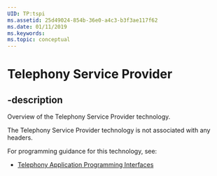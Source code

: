 ```yaml
---
UID: TP:tspi
ms.assetid: 25d49024-854b-36e0-a4c3-b3f3ae117f62
ms.date: 01/11/2019
ms.keywords: 
ms.topic: conceptual
---
```


# Telephony Service Provider

## -description

Overview of the Telephony Service Provider technology.

The Telephony Service Provider technology is not associated with any headers.

For programming guidance for this technology, see:
* [Telephony Application Programming Interfaces](/windows/desktop/tapi)


